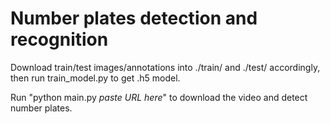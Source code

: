 # Number plates detection and recognition

Download train/test images/annotations into ./train/ and ./test/ accordingly, then run train_model.py to get .h5 model.

Run "python main.py *paste URL here*" to download the video and detect number plates.
